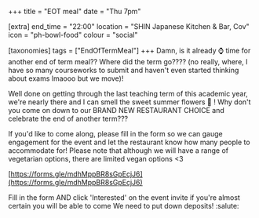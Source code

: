 +++
title = "EOT meal"
date = "Thu 7pm"

[extra]
end_time = "22:00"
location = "SHIN Japanese Kitchen & Bar, Cov"
icon = "ph-bowl-food"
colour = "social"

[taxonomies]
tags = ["EndOfTermMeal"]
+++
Damn, is it already ⌚ time for another end of term meal?? Where did the term go???? (no really, where, I have so many courseworks to submit and haven't even started thinking about exams lmaooo but we move)!

Well done on getting through the last teaching term of this academic year, we're nearly there and I can smell the sweet summer flowers 💮  !  Why don't you come on down to our BRAND NEW RESTAURANT CHOICE and celebrate the end of another term???

If you'd like to come along, please fill in the form so we can gauge engagement for the event and let the restaurant know how many people to accommodate for! Please note that although we will have a range of vegetarian options, there are limited vegan options <3

[https://forms.gle/mdhMppBR8sGpEcjJ6](https://forms.gle/mdhMppBR8sGpEcjJ6)

Fill in the form AND click 'Interested' on the event invite if you're almost certain you will be able to come
We need to put down deposits! :salute:
